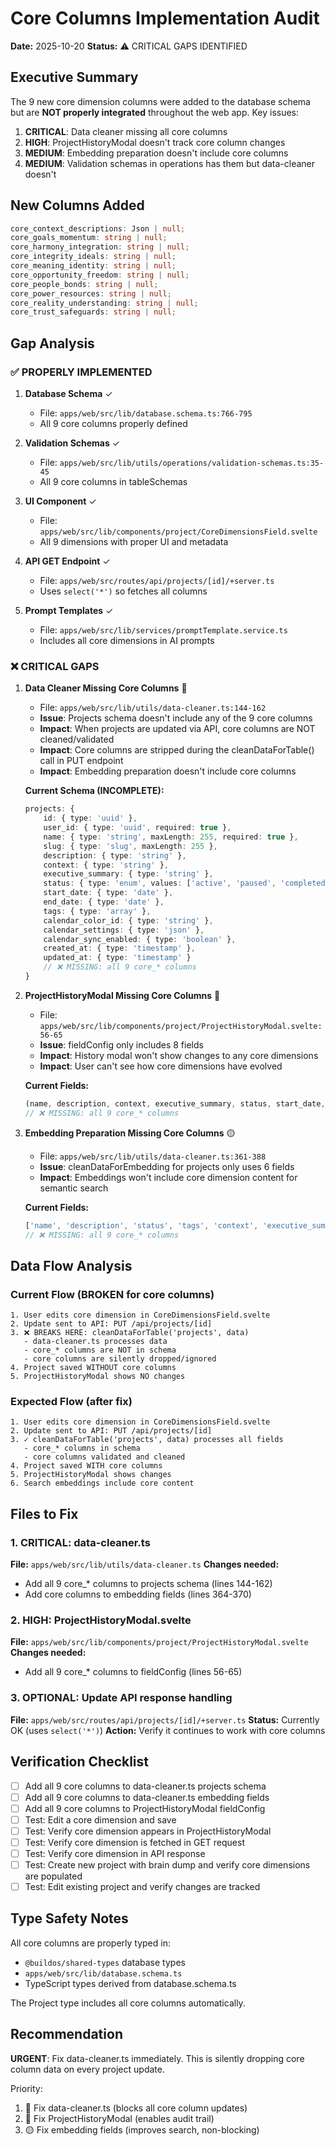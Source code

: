 # Core Columns Implementation Audit

**Date:** 2025-10-20
**Status:** ⚠️ CRITICAL GAPS IDENTIFIED

## Executive Summary

The 9 new core dimension columns were added to the database schema but are **NOT properly integrated** throughout the web app. Key issues:

1. **CRITICAL**: Data cleaner missing all core columns
2. **HIGH**: ProjectHistoryModal doesn't track core column changes
3. **MEDIUM**: Embedding preparation doesn't include core columns
4. **MEDIUM**: Validation schemas in operations has them but data-cleaner doesn't

## New Columns Added

```typescript
core_context_descriptions: Json | null;
core_goals_momentum: string | null;
core_harmony_integration: string | null;
core_integrity_ideals: string | null;
core_meaning_identity: string | null;
core_opportunity_freedom: string | null;
core_people_bonds: string | null;
core_power_resources: string | null;
core_reality_understanding: string | null;
core_trust_safeguards: string | null;
```

## Gap Analysis

### ✅ PROPERLY IMPLEMENTED

1. **Database Schema** ✓
    - File: `apps/web/src/lib/database.schema.ts:766-795`
    - All 9 core columns properly defined

2. **Validation Schemas** ✓
    - File: `apps/web/src/lib/utils/operations/validation-schemas.ts:35-45`
    - All 9 core columns in tableSchemas

3. **UI Component** ✓
    - File: `apps/web/src/lib/components/project/CoreDimensionsField.svelte`
    - All 9 dimensions with proper UI and metadata

4. **API GET Endpoint** ✓
    - File: `apps/web/src/routes/api/projects/[id]/+server.ts`
    - Uses `select('*')` so fetches all columns

5. **Prompt Templates** ✓
    - File: `apps/web/src/lib/services/promptTemplate.service.ts`
    - Includes all core dimensions in AI prompts

### ❌ CRITICAL GAPS

1. **Data Cleaner Missing Core Columns** 🔴
    - File: `apps/web/src/lib/utils/data-cleaner.ts:144-162`
    - **Issue**: Projects schema doesn't include any of the 9 core columns
    - **Impact**: When projects are updated via API, core columns are NOT cleaned/validated
    - **Impact**: Core columns are stripped during the cleanDataForTable() call in PUT endpoint
    - **Impact**: Embedding preparation doesn't include core columns

    **Current Schema (INCOMPLETE):**

    ```typescript
    projects: {
        id: { type: 'uuid' },
        user_id: { type: 'uuid', required: true },
        name: { type: 'string', maxLength: 255, required: true },
        slug: { type: 'slug', maxLength: 255 },
        description: { type: 'string' },
        context: { type: 'string' },
        executive_summary: { type: 'string' },
        status: { type: 'enum', values: ['active', 'paused', 'completed', 'archived'] },
        start_date: { type: 'date' },
        end_date: { type: 'date' },
        tags: { type: 'array' },
        calendar_color_id: { type: 'string' },
        calendar_settings: { type: 'json' },
        calendar_sync_enabled: { type: 'boolean' },
        created_at: { type: 'timestamp' },
        updated_at: { type: 'timestamp' }
        // ❌ MISSING: all 9 core_* columns
    }
    ```

2. **ProjectHistoryModal Missing Core Columns** 🔴
    - File: `apps/web/src/lib/components/project/ProjectHistoryModal.svelte:56-65`
    - **Issue**: fieldConfig only includes 8 fields
    - **Impact**: History modal won't show changes to any core dimensions
    - **Impact**: User can't see how core dimensions have evolved

    **Current Fields:**

    ```typescript
    (name, description, context, executive_summary, status, start_date, end_date, tags);
    // ❌ MISSING: all 9 core_* columns
    ```

3. **Embedding Preparation Missing Core Columns** 🟡
    - File: `apps/web/src/lib/utils/data-cleaner.ts:361-388`
    - **Issue**: cleanDataForEmbedding for projects only uses 6 fields
    - **Impact**: Embeddings won't include core dimension content for semantic search

    **Current Fields:**

    ```typescript
    ['name', 'description', 'status', 'tags', 'context', 'executive_summary'];
    // ❌ MISSING: all 9 core_* columns
    ```

## Data Flow Analysis

### Current Flow (BROKEN for core columns)

```
1. User edits core dimension in CoreDimensionsField.svelte
2. Update sent to API: PUT /api/projects/[id]
3. ❌ BREAKS HERE: cleanDataForTable('projects', data)
   - data-cleaner.ts processes data
   - core_* columns are NOT in schema
   - core columns are silently dropped/ignored
4. Project saved WITHOUT core columns
5. ProjectHistoryModal shows NO changes
```

### Expected Flow (after fix)

```
1. User edits core dimension in CoreDimensionsField.svelte
2. Update sent to API: PUT /api/projects/[id]
3. ✓ cleanDataForTable('projects', data) processes all fields
   - core_* columns in schema
   - core columns validated and cleaned
4. Project saved WITH core columns
5. ProjectHistoryModal shows changes
6. Search embeddings include core content
```

## Files to Fix

### 1. CRITICAL: data-cleaner.ts

**File:** `apps/web/src/lib/utils/data-cleaner.ts`
**Changes needed:**

- Add all 9 core\_\* columns to projects schema (lines 144-162)
- Add core columns to embedding fields (lines 364-370)

### 2. HIGH: ProjectHistoryModal.svelte

**File:** `apps/web/src/lib/components/project/ProjectHistoryModal.svelte`
**Changes needed:**

- Add all 9 core\_\* columns to fieldConfig (lines 56-65)

### 3. OPTIONAL: Update API response handling

**File:** `apps/web/src/routes/api/projects/[id]/+server.ts`
**Status:** Currently OK (uses `select('*')`)
**Action:** Verify it continues to work with core columns

## Verification Checklist

- [ ] Add all 9 core columns to data-cleaner.ts projects schema
- [ ] Add all 9 core columns to data-cleaner.ts embedding fields
- [ ] Add all 9 core columns to ProjectHistoryModal fieldConfig
- [ ] Test: Edit a core dimension and save
- [ ] Test: Verify core dimension appears in ProjectHistoryModal
- [ ] Test: Verify core dimension is fetched in GET request
- [ ] Test: Verify core dimension in API response
- [ ] Test: Create new project with brain dump and verify core dimensions are populated
- [ ] Test: Edit existing project and verify changes are tracked

## Type Safety Notes

All core columns are properly typed in:

- `@buildos/shared-types` database types
- `apps/web/src/lib/database.schema.ts`
- TypeScript types derived from database.schema.ts

The Project type includes all core columns automatically.

## Recommendation

**URGENT**: Fix data-cleaner.ts immediately. This is silently dropping core column data on every project update.

Priority:

1. 🔴 Fix data-cleaner.ts (blocks all core column updates)
2. 🔴 Fix ProjectHistoryModal (enables audit trail)
3. 🟡 Fix embedding fields (improves search, non-blocking)
